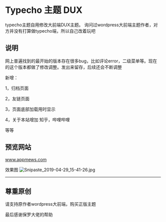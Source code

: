 # Typecho 主题 DUX

typecho主题自用修改大前端DUX主题。
询问过wordpress大前端主题作者，对方并没有打算做typecho端，所以自己改着玩吧

## 说明

网上普遍找到的最开始的版本存在很多bug，比如评论error，二级菜单等。现在的这个版本都做了修改调整。发出来留存，后续还会不断调整

新增：

1，归档页面

2，友链页面

3，页面底部加载用时显示

4，关于本站增加 知乎，哔哩哔哩

等等

## 预览网站
  www.appmews.com

  效果图
  ![Snipaste_2019-04-29_15-41-26.jpg](https://i.loli.net/2019/04/29/5cc6aabdaab23.jpg)


-------------------

## 尊重原创
请支持原作者wordpress大前端，购买正版主题

最后感谢保罗大佬的帮助
